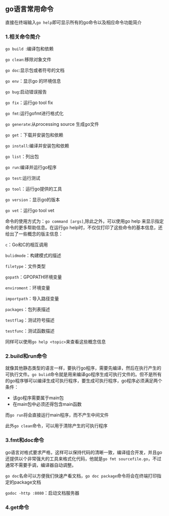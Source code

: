 ## go语言常用命令

直接在终端输入`go help`即可显示所有的go命令以及相应命令功能简介

### 1.相关命令简介

`go build `:编译包和依赖

`go clean`:移除对象文件

`go doc`:显示包或者符号的文档

`go env`：显示go 的环境信息

`go bug`:启动错误报告

`go fix`：运行go tool fix

`go fmt`:运行gofmt进行格式化

`go generate`:从processing source 生成go文件

`go get`：下载并安装包和依赖

`go install`:编译并安装包和依赖

`go list`：列出包

`go run`:编译并运行go程序

`go test`:运行测试

`go tool`：运行go提供的工具

`go version`：显示go的版本

`go vet`：运行go tool vet

命令的使用方式为：`go command [args]`,除此之外，可以使用go help <command>来显示指定命令的更多帮助信息。在运行go help时，不仅仅打印了这些命令的基本信息，还给出了一些概念的版主信息：

`c`：Go和C的相互调用

`bulidmode`：构建模式的描述

`filetype`：文件类型

`gopath`：GPOPATH环境变量

`enviroment`：环境变量

`importpath`：导入路径变量

`packages`：包列表描述

`testflag`：测试符号描述

`testfunc`：测试函数描述

同样可以使用`go help <topic>`来查看这些概念信息

### 2.build和run命令

就像其他静态类型的语言一样，要执行go程序，需要先编译，然后在执行产生的可执行文件。`go bulid`命令就是用来编译go程序生成可执行文件的。但不是所有的go程序够可以编译生成可执行程序，要生成可执行程序，go程序必须满足两个条件：

* 该go程序需要属于main包
* 在main包中必须还得包含main函数

而`go run`将会直接运行main程序，而不产生中间文件

此外`go clean`命令，可以用于清除产生的可执行程序

### 3.fmt和doc命令

go语言对格式要求严格，这样可以保持代码的清晰一致，编译组合开发，并且go还提供以个非常强大的工具来格式化代码，他就是`go fmt sourcefile.go`，不过通常不需要手调，编译器自动调整。

`go doc`名命可以方便我们快速产看文档，`go doc package`命令将会在终端打印指定的package文档

`godoc -http :8080`：启动文档服务器

### 4.get命令



